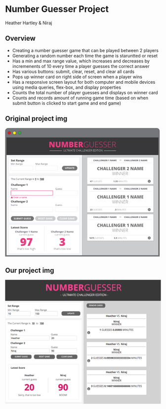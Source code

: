 # Number Guesser Project
Heather Hartley & Niraj

## Overview
- Creating a number guesser game that can be played between 2 players
- Generating a random number each time the game is staruntted or reset
- Has a min and max range value, which increases and decreases by incremenents of 10 every time a player guesses the correct answer
- Has various buttons: submit, clear, reset, and clear all cards
- Pops up winner card on right side of screen when a player wins
- Has a responsive screen layout for both computer and mobile devices using media queries, flex-box, and display properties
- Counts the total number of player guesses and displays on winner card
- Counts and records amount of running game time (based on when submit button is clicked to start game and end game)

## Original project img
![Screenshot](number_guesser_static_comp_original.png)

## Our project img
![Screenshot](our_number_guesser_static_comp.png)

